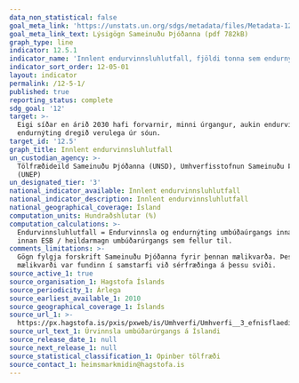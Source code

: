 ```yaml
---
data_non_statistical: false
goal_meta_link: 'https://unstats.un.org/sdgs/metadata/files/Metadata-12-05-01.pdf'
goal_meta_link_text: Lýsigögn Sameinuðu Þjóðanna (pdf 782kB)
graph_type: line
indicator: 12.5.1
indicator_name: 'Innlent endurvinnsluhlutfall, fjöldi tonna sem endurnýttur er.'
indicator_sort_order: 12-05-01
layout: indicator
permalink: /12-5-1/
published: true
reporting_status: complete
sdg_goal: '12'
target: >-
  Eigi síðar en árið 2030 hafi forvarnir, minni úrgangur, aukin endurvinnsla og
  endurnýting dregið verulega úr sóun.
target_id: '12.5'
graph_title: Innlent endurvinnsluhlutfall
un_custodian_agency: >-
  Tölfræðideild Sameinuðu Þjóðanna (UNSD), Umhverfisstofnun Sameinuðu Þjóðanna
  (UNEP)
un_designated_tier: '3'
national_indicator_available: Innlent endurvinnsluhlutfall
national_indicator_description: Innlent endurvinnsluhlutfall
national_geographical_coverage: Ísland
computation_units: Hundraðshlutar (%)
computation_calculations: >-
  Endurvinnsluhlutfall = Endurvinnsla og endurnýting umbúðaúrgangs innanlands og
  innan ESB / heildarmagn umbúðarúrgangs sem fellur til.
comments_limitations: >-
  Gögn fylgja forskrift Sameinuðu Þjóðanna fyrir þennan mælikvarða. Þessi
  mælikvarði var fundinn í samstarfi við sérfræðinga á þessu sviði.
source_active_1: true
source_organisation_1: Hagstofa Íslands
source_periodicity_1: Árlega
source_earliest_available_1: 2010
source_geographical_coverage_1: Íslands
source_url_1: >-
  https://px.hagstofa.is/pxis/pxweb/is/Umhverfi/Umhverfi__3_efnisflaedi__2_urgangur/UMH04111.px
source_url_text_1: Úrvinnsla umbúðarúrgangs á Íslandi
source_release_date_1: null
source_next_release_1: null
source_statistical_classification_1: Opinber tölfræði
source_contact_1: heimsmarkmidin@hagstofa.is
---
```

